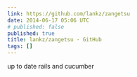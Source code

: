 ```yaml
---
link: https://github.com/lankz/zangetsu
date: 2014-06-17 05:06 UTC
# published: false
published: true
title: lankz/zangetsu · GitHub
tags: []
---
```


up to date rails and cucumber

